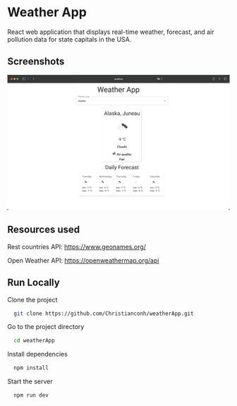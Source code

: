 
# Weather App

React web application that displays real-time weather, forecast, and air pollution data for state capitals in the USA.


## Screenshots

![demo](assets/demo/demo.png)


## Resources used

Rest countries API: https://www.geonames.org/

Open Weather API: https://openweathermap.org/api
## Run Locally

Clone the project

```bash
  git clone https://github.com/Christianconh/weatherApp.git
```

Go to the project directory

```bash
  cd weatherApp
```

Install dependencies

```bash
  npm install
```

Start the server

```bash
  npm run dev
```

